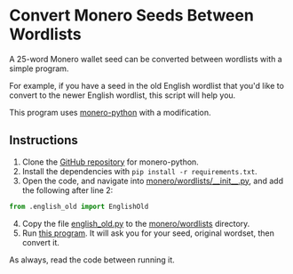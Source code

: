 # Convert Monero Seeds Between Wordlists

A 25-word Monero wallet seed can be converted between wordlists with a simple program.

For example, if you have a seed in the old English wordlist that you'd like to convert to the newer English wordlist, this script will help you.

This program uses [monero-python](https://github.com/monero-ecosystem/monero-python) with a modification.

## Instructions

1. Clone the [GitHub repository](https://github.com/monero-ecosystem/monero-python) for monero-python.
2. Install the dependencies with `pip install -r requirements.txt`.
3. Open the code, and navigate into [monero/wordlists/\_\_init_\_\.py](./monero/wordlists/__init__.py), and add the following after line 2:
```python
from .english_old import EnglishOld
```
4. Copy the file [english_old.py](./english_old.py) to the [monero/wordlists](./monero/wordlists) directory.
5. Run [this program](./convert_seed.py). It will ask you for your seed, original wordset, then convert it.

As always, read the code between running it.
